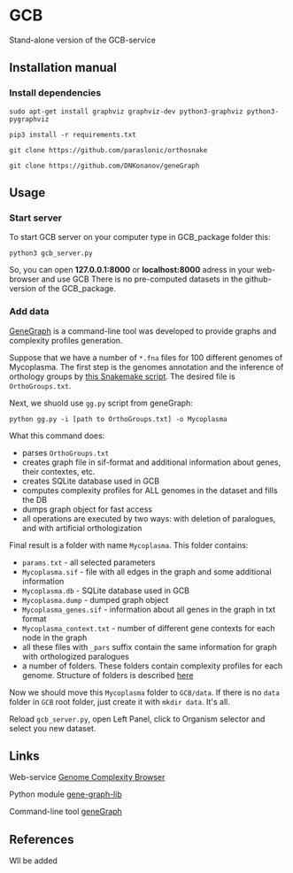 # GCB
Stand-alone version of the GCB-service

## Installation manual

### Install dependencies

`sudo apt-get install graphviz graphviz-dev python3-graphviz python3-pygraphviz`

`pip3 install -r requirements.txt`

`git clone https://github.com/paraslonic/orthosnake`

`git clone https://github.com/DNKonanov/geneGraph`

## Usage

### Start server

To start GCB server on your computer type in GCB_package folder this:

`python3 gcb_server.py`

So, you can open **127.0.0.1:8000** or **localhost:8000** adress in your web-browser and use GCB
There is no pre-computed datasets in the github-version of the GCB_package.

### Add data

[GeneGraph](https://github.com/DNKonanov/geneGraph) is a command-line tool was developed to provide graphs and complexity profiles
generation.

Suppose that we have a number of `*.fna` files for 100 different genomes of Mycoplasma. The first step is the genomes annotation and the inference of orthology groups by [this Snakemake script](https://github.com/paraslonic/orthosnake). The desired file is `OrthoGroups.txt`.

Next, we shuold use `gg.py` script from geneGraph:

`python gg.py -i [path to OrthoGroups.txt] -o Mycoplasma`

What this command does:
* parses `OrthoGroups.txt`
* creates graph file in sif-format and additional information about genes, their contextes, etc.
* creates SQLite database used in GCB
* computes complexity profiles for ALL genomes in the dataset and fills the DB
* dumps graph object for fast access
* all operations are executed by two ways: with deletion of paralogues, and with artificial orthologization

Final result is a folder with name `Mycoplasma`. This folder contains:
* `params.txt` - all selected parameters
* `Mycoplasma.sif` - file with all edges in the graph and some additional information
* `Mycoplasma.db` - SQLite database used in GCB
* `Mycoplasma.dump` - dumped graph object
* `Mycoplasma_genes.sif` - information about all genes in the graph in txt format
* `Mycoplasma_context.txt` - number of different gene contexts for each node in the graph
* all these files with `_pars` suffix contain the same information for graph with orthologized paralogues
* a number of folders. These folders contain complexity profiles for each genome. Structure of folders is described [here](https://github.com/DNKonanov/geneGraph)

Now we should move this `Mycoplasma` folder to `GCB/data`. If there is no `data` folder in `GCB` root folder, just create it with `mkdir data`. It's all.

Reload `gcb_server.py`, open Left Panel, click to Organism selector and select you new dataset.

## Links

Web-service [Genome Complexity Browser](http://gcb.rcpcm.org)

Python module [gene-graph-lib](https://github.com/DNKonanov/gene_graph_lib)

Command-line tool [geneGraph](https://github.com/DNKonanov/geneGraph)


## References

Wll be added

